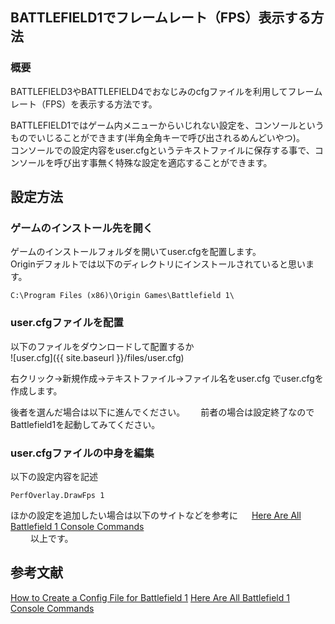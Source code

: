 ## BATTLEFIELD1でフレームレート（FPS）表示する方法

### 概要
BATTLEFIELD3やBATTLEFIELD4でおなじみのcfgファイルを利用してフレームレート（FPS）を表示する方法です。  
  
BATTLEFIELD1ではゲーム内メニューからいじれない設定を、コンソールというものでいじることができます(半角全角キーで呼び出されるめんどいやつ)。  
コンソールでの設定内容をuser.cfgというテキストファイルに保存する事で、コンソールを呼び出す事無く特殊な設定を適応することができます。


## 設定方法

### ゲームのインストール先を開く
ゲームのインストールフォルダを開いてuser.cfgを配置します。  
Originデフォルトでは以下のディレクトリにインストールされていると思います。
```
C:\Program Files (x86)\Origin Games\Battlefield 1\
```

### user.cfgファイルを配置
以下のファイルをダウンロードして配置するか  
![user.cfg]({{ site.baseurl }}/files/user.cfg)

右クリック→新規作成→テキストファイル→ファイル名をuser.cfg
でuser.cfgを作成します。

後者を選んだ場合は以下に進んでください。　　
前者の場合は設定終了なのでBattlefield1を起動してみてください。　　

### user.cfgファイルの中身を編集
以下の設定内容を記述　　
```
PerfOverlay.DrawFps 1
```
ほかの設定を追加したい場合は以下のサイトなどを参考に  　
[Here Are All Battlefield 1 Console Commands](https://diaryofdennis.com/2016/08/31/here-are-all-battlefield-1-console-commands/)  
　　
以上です。

## 参考文献
[How to Create a Config File for Battlefield 1](https://diaryofdennis.com/2016/08/11/how-to-create-a-config-file-for-battlefield-1/)
[Here Are All Battlefield 1 Console Commands](https://diaryofdennis.com/2016/08/31/here-are-all-battlefield-1-console-commands/)
